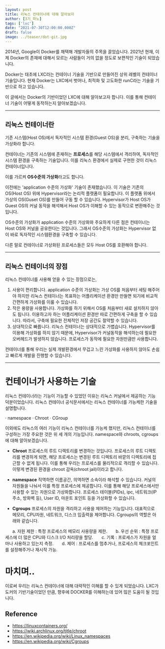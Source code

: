 ```yaml
---
layout: post
title: 리눅스 컨테이너에 대해 알아보자
author: [3기_파노]
tags: ['lxc']
date: "2021-07-30T12:00:00.000Z"
draft: false
image: ../teaser/dot-git.jpg
---
```



2014년, Google이 Docker를 채택해 개발자들의 주목을 끌었습니다. 2021년 현재, 이제 Docker의 존재에 대해서 모르는 사람들이 거의 없을 정도로 보편적인 기술이 되었습니다.

Docker는 태초에 LXC라는 컨테이너 기술을 기반으로 만들어진 상위 레벨의 컨테이너 기술입니다.
현재 Docker는 LXC에서 벗어나, 최적화 및 고도화한 runC라는 기술을 기반으로 하고 있습니다.

이 글에서는 Docker의 기반이었던 LXC에 대해 알아보고자 합니다.
이를 통해 컨테이너 기술이 어떻게 동작하는지 알아보겠습니다.

---

## 리눅스 컨테이너란

기존 시스템(Host OS)에서 독자적인 시스템 환경(Guest OS)을 분리, 구축하는 기술을 가상화라 합니다.

컨테이너는 기존의 시스템에 존재하는 **프로세스**를 해당 시스템에서 격리하여, 독자적인 시스템 환경을 구축하는 기술입니다. 이를 리눅스 환경에서 실제로 구현한 것이 리눅스 컨테이너입니다.

이를 가르켜 **OS수준의 가상화**라고도 합니다.

이전에는 'application 수준의 가상화' 기술이 존재했습니다. 이 기술은 기존의 OS(Host OS) 위에 Hypervisor라는 논리적 플랫폼이 필요합니다. 이 플랫폼 위에서 가상의 OS(Guset OS)를 만들어 구동 할 수 있습니다. Hypervisor가 Host OS가 Guest OS의 커널 동작을 해석해서 Host OS가 이해할 수 있는 동작으로 변환해주는 것입니다.

OS수준의 가상화가 application 수준의 가상화와 주요하게 다른 점은 컨테이너는 Host OS와 커널을 공유한다는 것입니다. 그래서 OS수준의 가상화는 Hypervisor 없이 바로 독자적인 시스템환경을 구축할 수 있습니다.

다른 말로 컨테이너로 가상화된 프로세스들은 모두 Host OS를 호환해야 합니다.

---

## 리눅스 컨테이너의 장점


리눅스 컨테이너를 사용해 얻을 수 있는 장점으로는,

1. 사용이 편리합니다.
   application 수준의 가상화는 가상 OS를 처음부터 세팅 해주어야 하지만 리눅스 컨테이너는 목표하는 어플리케이션 환경만 만들면 되기에 비교적 간편하게 가상화를 이룰 수 있습니다.
1. 작은 용량을 사용합니다.
    가상화를 하기 위해서 OS를 처음부터 새로 설치하지 않아도 됩니다. 이용하고자 하는 어플리케이션 환경만 따로 간편하게 구축을 할 수 있습니다. 따라서, 구축에 필요한 전체적인 저장 공간도 절약할 수 있습니다.
2. 상대적으로 빠릅니다.
    리눅스 컨테이너는 상대적으로 가볍습니다. Hypervisor를 이용해 가상화를 하지 않기 때문에, Hypervisor가 커널동작을 해석하는데 필요한 오버헤드가 발생하지 않습니다. 프로세스가 동작에 필요한 자원만큼만 사용합니다.

컨테이너를 통해 우리는 실제 개발환경에서 무겁고 느린 가상화를 사용하지 않아도 손쉽고 빠르게 개발을 진행할 수 있습니다.

---

# 컨테이너가 사용하는 기술

리눅스 컨테이너라는 기능이 가능할 수 있었던 이유는 리눅스 커널에서 제공하는 기능 덕분이었습니다.
리눅스 컨테이너 공식문서에서는 리눅스 컨테이너를 가능케한 기술을 설명합니다.

· namespace
· Chroot
· CGroup

이외에도 리눅스의 여러 기능이 리눅스 컨테이너를 가능케 했지만, 리눅스 컨테이너를 구성하는 가장 주요한 것은 위 세 개의 기능입니다.
namespace와 chroots, cgroups에 대해 알아보겠습니다.

-   **Chroot**
    프로세스의 루트 디렉토리를 변경하는 것입니다. 프로세스의 루트 디렉토리를 변경하게 되면, 해당 프로세스는 변경된 루트 디렉토리 바깥의 디렉토리에 접근할 수 없게 됩니다. 이를 통해 우리는 프로세스를 물리적으로 격리할 수 있습니다. 이렇게 변경된 환경을 chroot 감옥(chroot jail)이라고 합니다.

-   **namespace**
   직역하면 이름공간, 의역하면 소속이라 해석할 수 있습니다. 커널의 자원들을 나눠서 이를 특정 프로세스에 제공합니다. 이를 통해 해당 프로세스에서만 사용할 수 있는 자원으로 가상화합니다. 프로세스 테이블(PIDs), ipc, 네트워크(IP주소, 방화벽 등), User ID, 마운트 포인트 등을 가상화할 수 있습니다.

-   **Cgroups**
   프로세스의 자원을 격리하고 사용을 제어하는 기능입니다. 대표적으로 메모리, CPU자원, 네트워크, 디스크 입출력을 제어합니다.
   Cgroups의 역할은 아래와 같습니다.

      a. 자원 제한 : 특정 프로세스의 메모리 사용량을 제한.
      b. 우선 순위 : 특정 프로세스에 더 많은 CPU와 디스크 I/O 처리량을 할당.
      c. 기록 : 프로세스가 자원을 얼마나 사용하고 있는지 측정.
      d. 제어 : 프로세스를 멈추거나, 프로세스의 체크포인트를 설정해주거나 재시작 가능. 

# 마치며..

이로써 우리는 리눅스 컨테이너에 대해 대략적인 이해를 할 수 있게 되었습니다. LXC가 도커의 기반기술이었던 만큼, 향후에 DOCKER를 이해하는데 있어 많은 도움이 될 것입니다.


## Reference

- https://linuxcontainers.org/
- https://wiki.archlinux.org/title/chroot
- https://en.wikipedia.org/wiki/Linux_namespaces
- https://en.wikipedia.org/wiki/Cgroups
